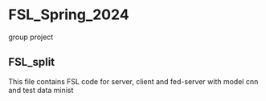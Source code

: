 # FSL_Spring_2024
group project

## FSL_split
This file contains FSL code for server, client and fed-server with model cnn and test data minist
